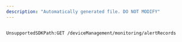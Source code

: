 ```yaml
---
description: "Automatically generated file. DO NOT MODIFY"
---
```


```powershellv2

UnsupportedSDKPath:GET /deviceManagement/monitoring/alertRecords

```